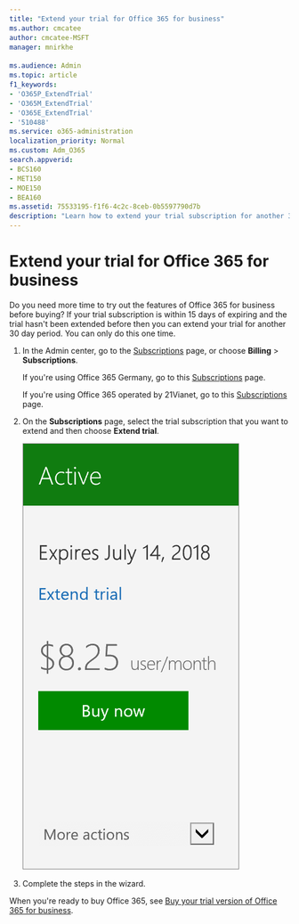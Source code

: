 ```yaml
---
title: "Extend your trial for Office 365 for business"
ms.author: cmcatee
author: cmcatee-MSFT
manager: mnirkhe

ms.audience: Admin
ms.topic: article
f1_keywords:
- 'O365P_ExtendTrial'
- 'O365M_ExtendTrial'
- 'O365E_ExtendTrial'
- '510488'
ms.service: o365-administration
localization_priority: Normal
ms.custom: Adm_O365
search.appverid:
- BCS160
- MET150
- MOE150
- BEA160
ms.assetid: 75533195-f1f6-4c2c-8ceb-0b5597790d7b
description: "Learn how to extend your trial subscription for another 30day period."
---
```


# Extend your trial for Office 365 for business

Do you need more time to try out the features of Office 365 for business before buying? If your trial subscription is within 15 days of expiring and the trial hasn't been extended before then you can extend your trial for another 30 day period. You can only do this one time.
  
1. In the Admin center, go to the [Subscriptions](https://go.microsoft.com/fwlink/p/?linkid=842054) page, or choose **Billing** \> **Subscriptions**.
    
    If you're using Office 365 Germany, go to this [Subscriptions](https://go.microsoft.com/fwlink/p/?linkid=847745) page. 
    
    If you're using Office 365 operated by 21Vianet, go to this [Subscriptions](https://go.microsoft.com/fwlink/p/?linkid=850626) page. 
    
2. On the **Subscriptions** page, select the trial subscription that you want to extend and then choose **Extend trial**. 
    
    ![Close-up of the subscription card showing the date the trial expires, a link to extend the trial, and a button to buy now.](../media/c3fd0621-e605-4e19-9d7f-06ff7dee65b0.png)
  
3. Complete the steps in the wizard.
    
When you're ready to buy Office 365, see [Buy your trial version of Office 365 for business](buy-a-subscription-from-your-free-trial.md).